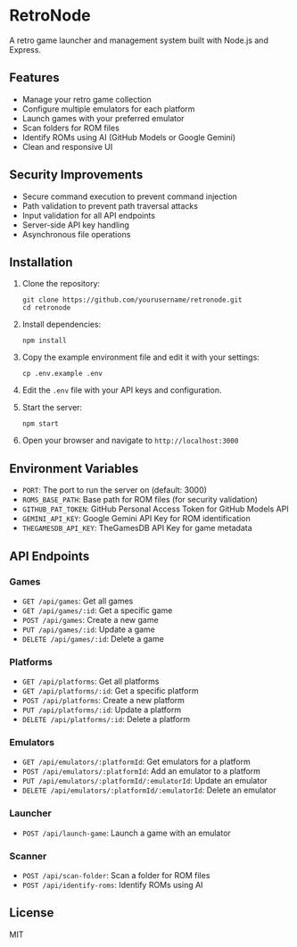 # RetroNode

A retro game launcher and management system built with Node.js and Express.

## Features

- Manage your retro game collection
- Configure multiple emulators for each platform
- Launch games with your preferred emulator
- Scan folders for ROM files
- Identify ROMs using AI (GitHub Models or Google Gemini)
- Clean and responsive UI

## Security Improvements

- Secure command execution to prevent command injection
- Path validation to prevent path traversal attacks
- Input validation for all API endpoints
- Server-side API key handling
- Asynchronous file operations

## Installation

1. Clone the repository:
   ```
   git clone https://github.com/yourusername/retronode.git
   cd retronode
   ```

2. Install dependencies:
   ```
   npm install
   ```

3. Copy the example environment file and edit it with your settings:
   ```
   cp .env.example .env
   ```

4. Edit the `.env` file with your API keys and configuration.

5. Start the server:
   ```
   npm start
   ```

6. Open your browser and navigate to `http://localhost:3000`

## Environment Variables

- `PORT`: The port to run the server on (default: 3000)
- `ROMS_BASE_PATH`: Base path for ROM files (for security validation)
- `GITHUB_PAT_TOKEN`: GitHub Personal Access Token for GitHub Models API
- `GEMINI_API_KEY`: Google Gemini API Key for ROM identification
- `THEGAMESDB_API_KEY`: TheGamesDB API Key for game metadata

## API Endpoints

### Games

- `GET /api/games`: Get all games
- `GET /api/games/:id`: Get a specific game
- `POST /api/games`: Create a new game
- `PUT /api/games/:id`: Update a game
- `DELETE /api/games/:id`: Delete a game

### Platforms

- `GET /api/platforms`: Get all platforms
- `GET /api/platforms/:id`: Get a specific platform
- `POST /api/platforms`: Create a new platform
- `PUT /api/platforms/:id`: Update a platform
- `DELETE /api/platforms/:id`: Delete a platform

### Emulators

- `GET /api/emulators/:platformId`: Get emulators for a platform
- `POST /api/emulators/:platformId`: Add an emulator to a platform
- `PUT /api/emulators/:platformId/:emulatorId`: Update an emulator
- `DELETE /api/emulators/:platformId/:emulatorId`: Delete an emulator

### Launcher

- `POST /api/launch-game`: Launch a game with an emulator

### Scanner

- `POST /api/scan-folder`: Scan a folder for ROM files
- `POST /api/identify-roms`: Identify ROMs using AI

## License

MIT